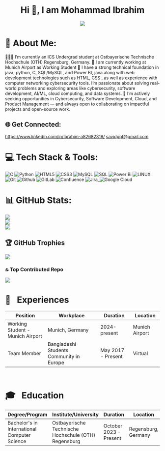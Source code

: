 <h1 align="center">Hi 👋, I am Mohammad Ibrahim </h1>

<p align="center">
  <img src="https://readme-typing-svg.demolab.com/?lines=Computer%20Science%20Undergrad%20%7C%20Cybersecurity%20Enthusiast%20%7C%20Problem%20Solver&font=Fira%20Code&center=true&width=1100&height=50&size=24&duration=3000&pause=1500&color=6366F1" />
</p>

# 💫 About Me:
👨🏽‍💻  I’m currently an ICS Undergrad student at Ostbayerische Technische Hochschule (OTH) Regensburg, Germany.
👋 I am currently working at Munich Airport as Working Student 
👀 I have a strong technical foundation in java, python, C, SQL/MySQL, and Power BI, java along with web development technologies such as HTML, CSS , as well as experience with computer networking cybersecurity tools. I’m passionate about solving real-world problems and exploring areas like cybersecurity, software development, AI/ML, cloud computing, and data systems.
💞 I’m actively seeking opportunities in Cybersecurity, Software Development, Cloud, and Product Management — and always open to collaborating on impactful projects and open-source work.



## 🌐 Get Connected:
https://www.linkedin.com/in/ibrahim-a82682318/
sayidppt@gmail.com 
# 💻 Tech Stack & Tools:
![C](https://img.shields.io/badge/c-%2300599C.svg?style=for-the-badge&logo=c&logoColor=white) ![Python](https://img.shields.io/badge/python-3670A0?style=for-the-badge&logo=python&logoColor=ffdd54) ![HTML5](https://img.shields.io/badge/html5-%23E34F26.svg?style=for-the-badge&logo=html5&logoColor=white) ![CSS3](https://img.shields.io/badge/css3-%231572B6.svg?style=for-the-badge&logo=css3&logoColor=white) ![MySQL](https://img.shields.io/badge/mysql-4479A1.svg?style=for-the-badge&logo=mysql&logoColor=white) ![SQL](https://img.shields.io/badge/sql-%2307405e.svg?style=for-the-badge&logo=sql&logoColor=white)
 ![Power Bi](https://img.shields.io/badge/power_bi-F2C811?style=for-the-badge&logo=powerbi&logoColor=black) ![LINUX](https://img.shields.io/badge/Linux-FCC624?style=for-the-badge&logo=linux&logoColor=black) ![Git](https://img.shields.io/badge/Git-F1502F?style=for-the-badge&logo=git&logoColor=white) ![Github](https://img.shields.io/badge/Github-4078c0?style=for-the-badge&logo=github&logoColor=white) ![GitLab](https://img.shields.io/badge/gitlab-%23181717.svg?style=for-the-badge&logo=gitlab&logoColor=white) ![Confluence](https://img.shields.io/badge/confluence-%23172BF4.svg?style=for-the-badge&logo=confluence&logoColor=white) ![Jira](https://img.shields.io/badge/Jira-253858?style=for-the-badge&logo=jira&logoColor=white)_![Google Cloud](https://img.shields.io/badge/Google_Cloud-4285F4?style=for-the-badge&logo=google-cloud&logoColor=white)


# 📊 GitHub Stats: 
![](https://github-readme-stats.vercel.app/api?username=ibrahimporan&theme=tokyonight&hide_border=false&include_all_commits=false&count_private=false)<br/>
![](https://github-readme-streak-stats.herokuapp.com/?user=ibrahimporan&theme=tokyonight&hide_border=false)<br/>
![](https://github-readme-stats.vercel.app/api/top-langs/?username=ibrahimporan&theme=tokyonight&hide_border=false&include_all_commits=false&count_private=false&layout=compact)

## 🏆 GitHub Trophies
![](https://github-profile-trophy.vercel.app/?username=ibrahimporan&theme=radical&no-frame=false&no-bg=true&margin-w=4)

### 🔝 Top Contributed Repo

![](https://github-contributor-stats.vercel.app/api?username=ibrahimporan&limit=5&theme=dark&combine_all_yearly_contributions=true)

<!-- work experience section starts here  -->

# 💼 &nbsp; Experiences

| Position                                             | Workplace        | Duration            | Location               |
| ---------------------------------------------------- | ---------------- | ------------------- | ---------------------- |
| Working Student - Munich Airport                      | Munich, Germany | 2024-present     |     Munich Airport
 | Team Member          |  Bangladeshi Students Community in Europe |  May 2017 - Present | Virtual|

<br />
<!-- work experience section ends here  -->

<!-- Education section starts here  -->

# 🎓 &nbsp; Education

| Degree/Program                                       | Institute/University | Duration        | Location               |
| ---------------------------------------------------- | ---------------- | ------------------- | ---------------------- |
| Bachelor's in International Computer Science | Ostbayerische Technische Hochschule (OTH) Regensburg  | October 2023 - Present  | Regensburg, Germany |

<br />
<!-- Education section ends here  -->

<!-- Achievements section starts here  -->

